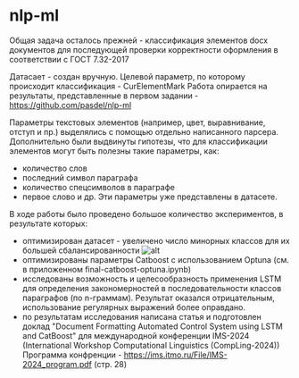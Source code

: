 # nlp-ml

Общая задача осталось прежней - классификация элементов docx документов для последующей проверки корректности оформления в соответствии с ГОСТ 7.32-2017

Датасает - создан вручную. Целевой параметр, по которому происходит классификация - CurElementMark 
Работа опирается на результаты, представленные в первом задании - https://github.com/pasdel/nlp-ml

Параметры текстовых элементов (например, цвет, выравнивание, отступ и пр.) выделялись с помощью отдельно написанного парсера.
Дополнительно были выдвинуты гипотезы, что для классификации элементов могут быть полезны такие параметры, как:
- количество слов
- последний символ параграфа
- количество спецсимволов в параграфе
- первое слово и др.
Эти параметры уже представлены в датасете.

В ходе работы было проведено большое количество экспериментов, в результате которых:
- оптимизирован датасет - увеличено число минорных классов для их большей сбалансированности
  ![alt](https://test.teststand.ru/1.png)
- оптимизированы параметры Catboost с использованием Optuna (см. в приложенном final-catboost-optuna.ipynb)
- исследованы возможность и целесообразность применения LSTM для определения закономерностей в последовательности классов параграфов (по n-граммам). Результат оказался отрицательным, использование регулярных выражений более оправдано.
- по результатам исследования написана статья и подготовлен доклад "Document Formatting Automated Control System using LSTM and CatBoost" для международной конференции IMS-2024 (International Workshop Computational Linguistics (CompLing-2024)) Программа конфренции - https://ims.itmo.ru/File/IMS-2024_program.pdf (стр. 28)
